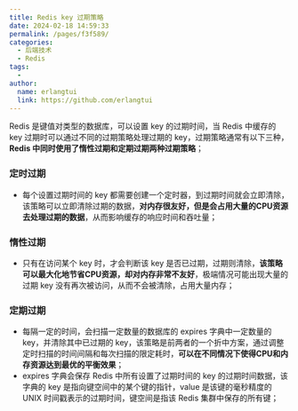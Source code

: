 ```yaml
---
title: Redis key 过期策略
date: 2024-02-18 14:59:33
permalink: /pages/f3f589/
categories:
  - 后端技术
  - Redis
tags:
  - 
author: 
  name: erlangtui
  link: https://github.com/erlangtui
---
```


Redis 是键值对类型的数据库，可以设置 key 的过期时间，当 Redis 中缓存的 key 过期时可以通过不同的过期策略处理过期的 key，过期策略通常有以下三种，**Redis 中同时使用了惰性过期和定期过期两种过期策略**；

### 定时过期
* 每个设置过期时间的 key 都需要创建一个定时器，到过期时间就会立即清除，该策略可以立即清除过期的数据，**对内存很友好，但是会占用大量的CPU资源去处理过期的数据**，从而影响缓存的响应时间和吞吐量；


### 惰性过期
* 只有在访问某个 key 时，才会判断该 key 是否已过期，过期则清除，**该策略可以最大化地节省CPU资源，却对内存非常不友好**，极端情况可能出现大量的过期 key 没有再次被访问，从而不会被清除，占用大量内存；

### 定期过期
* 每隔一定的时间，会扫描一定数量的数据库的 expires 字典中一定数量的 key，并清除其中已过期的 key，该策略是前两者的一个折中方案，通过调整定时扫描的时间间隔和每次扫描的限定耗时，**可以在不同情况下使得CPU和内存资源达到最优的平衡效果**；
* expires 字典会保存 Redis 中所有设置了过期时间的 key 的过期时间数据，该字典的 key 是指向键空间中的某个键的指针，value 是该键的毫秒精度的 UNIX 时间戳表示的过期时间，键空间是指该 Redis 集群中保存的所有键；

